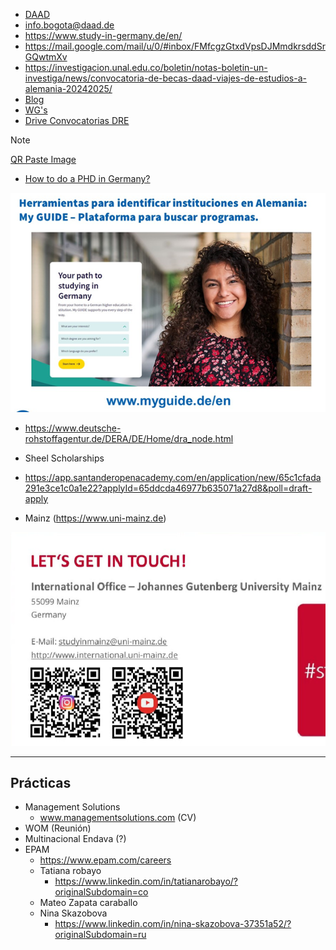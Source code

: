 



- [DAAD](https://www2.daad.de/deutschland/stipendium/datenbank/en/21148-scholarship-database/)
- info.bogota@daad.de
- https://www.study-in-germany.de/en/
- https://mail.google.com/mail/u/0/#inbox/FMfcgzGtxdVpsDJMmdkrsddSrGQwtmXv
- https://investigacion.unal.edu.co/boletin/notas-boletin-un-investiga/news/convocatoria-de-becas-daad-viajes-de-estudios-a-alemania-20242025/
- [Blog](https://thehonest.blog/study-in-germany/)
- [WG's](https://www.wg-gesucht.de)
- [Drive Convocatorias DRE](https://drive.google.com/drive/folders/1vTDyFBs7UwrDlce9396QSDn_RR28lkpY)

>[!Note]
>[QR Paste Image](https://qr-code-scanner.net/#paste)

- [How to do a PHD in Germany?](https://moodle.daad.de/phd/)

![](attachments/Pasted%20image%2020231017170333.png)

- https://www.deutsche-rohstoffagentur.de/DERA/DE/Home/dra_node.html


- Sheel Scholarships
- https://app.santanderopenacademy.com/en/application/new/65c1cfada291e3ce1c0a1e22?applyId=65ddcda46977b635071a27d8&poll=draft-apply

- Mainz (https://www.uni-mainz.de)

![](attachments/Pasted%20image%2020240405120444.png)

---


## Prácticas

- Management Solutions
	- www.managementsolutions.com (CV)
- WOM (Reunión)
- Multinacional Endava (?)
- EPAM 
	- https://www.epam.com/careers
	- Tatiana robayo
		- https://www.linkedin.com/in/tatianarobayo/?originalSubdomain=co
	- Mateo Zapata caraballo
	- Nina Skazobova 
		- https://www.linkedin.com/in/nina-skazobova-37351a52/?originalSubdomain=ru





